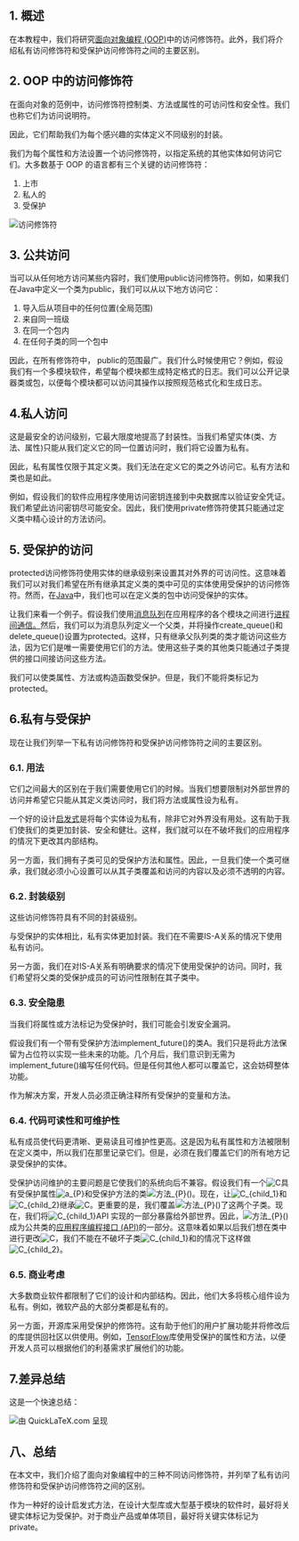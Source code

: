 ## 1. 概述

在本教程中，我们将研究[面向对象编程 (OOP)](https://www.baeldung.com/cs/class-object-differences)中的访问修饰符。此外，我们将介绍私有访问修饰符和受保护访问修饰符之间的主要区别。

## 2. OOP 中的访问修饰符

在面向对象的范例中，访问修饰符控制类、方法或属性的可访问性和安全性。我们也称它们为访问说明符。

因此，它们帮助我们为每个感兴趣的实体定义不同级别的封装。

我们为每个属性和方法设置一个访问修饰符，以指定系统的其他实体如何访问它们。大多数基于 OOP 的语言都有三个关键的访问修饰符：

1.  上市
2.  私人的
3.  受保护

![访问修饰符](https://www.baeldung.com/wp-content/uploads/sites/4/2023/01/Access_Modifiers.png)

 

## 3. 公共访问

当可以从任何地方访问某些内容时，我们使用public访问修饰符。例如，如果我们在Java中定义一个类为public，我们可以从以下地方访问它：

1.  导入后从项目中的任何位置(全局范围)
2.  来自同一班级
3.  在同一个包内
4.  在任何子类的同一个包中

因此，在所有修饰符中， public的范围最广。我们什么时候使用它？例如，假设我们有一个多模块软件，希望每个模块都生成特定格式的日志。我们可以公开记录器类或包，以便每个模块都可以访问其操作以按照规范格式化和生成日志。

## 4.私人访问

这是最安全的访问级别，它最大限度地提高了封装性。当我们希望实体(类、方法、属性)只能从我们定义它的同一位置访问时，我们将它设置为私有。

因此，私有属性仅限于其定义类。我们无法在定义它的类之外访问它。私有方法和类也是如此。

例如，假设我们的软件应用程序使用访问密钥连接到中央数据库以验证安全凭证。我们希望此访问密钥尽可能安全。因此，我们使用private修饰符使其只能通过定义类中精心设计的方法访问。

## 5. 受保护的访问

protected访问修饰符使用实体的继承级别来设置其对外界的可访问性。这意味着我们可以对我们希望在所有继承其定义类的类中可见的实体使用受保护的访问修饰符。然而，在[Java](https://www.baeldung.com/cs/languages-learn-data-structures)中，我们也可以在定义类的包中访问受保护的实体。

让我们来看一个例子。假设我们使用[消息队列](https://www.baeldung.com/cs/buffer)在应用程序的各个模块之间进行[进程间通信。](https://www.baeldung.com/cs/inter-process-communication)然后，我们可以为消息队列定义一个父类，并将操作create_queue()和delete_queue()设置为protected。这样，只有继承父队列类的类才能访问这些方法，因为它们是唯一需要使用它们的方法。使用这些子类的其他类只能通过子类提供的接口间接访问这些方法。

我们可以使类属性、方法或构造函数受保护。但是，我们不能将类标记为protected。

## 6.私有与受保护

现在让我们列举一下私有访问修饰符和受保护访问修饰符之间的主要区别。

### 6.1. 用法

它们之间最大的区别在于我们需要使用它们的时候。当我们想要限制对外部世界的访问并希望它只能从其定义类访问时，我们将方法或属性设为私有。

一个好的设计[启发式](https://www.baeldung.com/cs/heuristics)是将每个实体设为私有，除非它对外界没有用处。这有助于我们使我们的类更加封装、安全和健壮。这样，我们就可以在不破坏我们的应用程序的情况下更改其内部结构。

另一方面，我们拥有子类可见的受保护方法和属性。因此，一旦我们使一个类可继承，我们就必须小心设置可以从其子类覆盖和访问的内容以及必须不透明的内容。

### 6.2. 封装级别

这些访问修饰符具有不同的封装级别。

与受保护的实体相比，私有实体更加封装。我们在不需要IS-A关系的情况下使用私有访问。

另一方面，我们在对IS-A关系有明确要求的情况下使用受保护的访问。同时，我们希望将父类的受保护成员的可访问性限制在其子类中。

### 6.3. 安全隐患

当我们将属性或方法标记为受保护时，我们可能会引发安全漏洞。

假设我们有一个带有受保护方法implement_future()的类A。我们只是将此方法保留为占位符以实现一些未来的功能。几个月后，我们意识到无需为implement_future()编写任何代码。但是任何其他人都可以覆盖它，这会妨碍整体功能。

作为解决方案，开发人员必须正确注释所有受保护的变量和方法。

### 6.4. 代码可读性和可维护性

私有成员使代码更清晰、更易读且可维护性更高。这是因为私有属性和方法被限制在定义类中，所以我们在那里记录它们。但是，必须在我们覆盖它们的所有地方记录受保护的实体。

受保护访问维护的主要问题是它使我们的系统向后不兼容。假设我们有一个![C](https://www.baeldung.com/wp-content/ql-cache/quicklatex.com-ed12970f60569db1dfd9f13289854a0d_l3.svg)具有受保护属性![a_{P}](https://www.baeldung.com/wp-content/ql-cache/quicklatex.com-f00a55014729bdd0881611a9d1c3590e_l3.svg)和受保护方法的类![方法_{P}()](https://www.baeldung.com/wp-content/ql-cache/quicklatex.com-c3c2af18e8df13ff2bb687d33405147b_l3.svg)。现在，让![C_{child_1}](https://www.baeldung.com/wp-content/ql-cache/quicklatex.com-77a472849811400c5316c3425685b227_l3.svg)和![C_{child_2}](https://www.baeldung.com/wp-content/ql-cache/quicklatex.com-4df279358a5d74166789d49bec81ba1f_l3.svg)继承![C](https://www.baeldung.com/wp-content/ql-cache/quicklatex.com-ed12970f60569db1dfd9f13289854a0d_l3.svg)。更重要的是，我们覆盖![方法_{P}()](https://www.baeldung.com/wp-content/ql-cache/quicklatex.com-c3c2af18e8df13ff2bb687d33405147b_l3.svg)了这两个子类。现在，我们将![C_{child_1}](https://www.baeldung.com/wp-content/ql-cache/quicklatex.com-77a472849811400c5316c3425685b227_l3.svg)API 实现的一部分暴露给外部世界。因此，![方法_{P}()](https://www.baeldung.com/wp-content/ql-cache/quicklatex.com-c3c2af18e8df13ff2bb687d33405147b_l3.svg)成为公共类的[应用程序编程接口 (API)](https://www.baeldung.com/cs/apis-vs-abis)的一部分。这意味着如果以后我们想在类中进行更改![C](https://www.baeldung.com/wp-content/ql-cache/quicklatex.com-ed12970f60569db1dfd9f13289854a0d_l3.svg)，我们不能在不破坏子类![C_{child_1}](https://www.baeldung.com/wp-content/ql-cache/quicklatex.com-77a472849811400c5316c3425685b227_l3.svg)和的情况下这样做![C_{child_2}](https://www.baeldung.com/wp-content/ql-cache/quicklatex.com-4df279358a5d74166789d49bec81ba1f_l3.svg)。

### 6.5. 商业考虑

大多数商业软件都限制了它们的设计和内部结构。因此，他们大多将核心组件设为私有。例如，微软产品的大部分类都是私有的。

另一方面，开源库采用受保护的修饰符。这有助于他们的用户扩展功能并将修改后的库提供回社区以供使用。例如，[TensorFlow](https://www.tensorflow.org/community/contribute/code)库使用受保护的属性和方法，以便开发人员可以根据他们的利基需求扩展他们的功能。

## 7.差异总结

这是一个快速总结：

![由 QuickLaTeX.com 呈现](https://www.baeldung.com/wp-content/ql-cache/quicklatex.com-d14d625e20a3a469a3e0da3c07f6de85_l3.svg)

## 八、总结

在本文中，我们介绍了面向对象编程中的三种不同访问修饰符，并列举了私有访问修饰符和受保护访问修饰符之间的区别。

作为一种好的设计启发式方法，在设计大型库或大型基于模块的软件时，最好将关键实体标记为受保护。对于商业产品或单体项目，最好将关键实体标记为private。